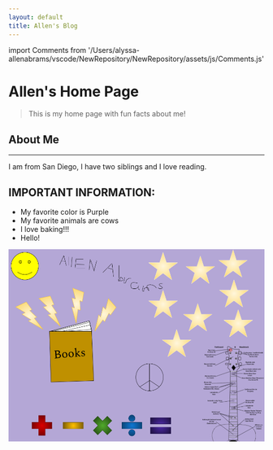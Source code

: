 ```yaml
---
layout: default
title: Allen's Blog
---
```


import Comments from '/Users/alyssa-allenabrams/vscode/NewRepository/NewRepository/assets/js/Comments.js'

# Allen's Home Page  

>This is my home page with fun facts about me!

## About Me

--- 

I am from San Diego, I have two siblings and I love reading. 

## IMPORTANT INFORMATION:
- My favorite color is Purple 
- My favorite animals are cows
- I love baking!!!
- Hello!

<Comments /> 

![Collage about me](images/My_Drawing.png "Allen Collage")

